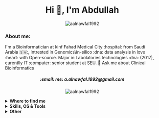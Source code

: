 <h1 align="center">Hi 👋, I'm Abdullah </h1>
<p align="center">
  <img src="https://komarev.com/ghpvc/?username=aalnawfal1992&label=Profile%20views&color=0e75b6&style=flat" alt="aalnawfal1992" />
</p>


<div>
  <h3 align="left">About me:</h3>
  <p>
      I'm a Bioinformatician at kinf Fahad Medical City :hospital: from Saudi Arabia 🇸🇦:, Intrested in Genomics\in-silico :dna: data analysis in love :heart: with Open-source.
      Major in Labolatories technologies :dna: (2017), curentlly IT :computer: senior student at SEU. 💬 Ask me about Clinical Bioinformatics
      <h5 align="center">:email: me: a.alnawfal.1992@gmail.com</h5>
      </p>
  <p align="center">
      <img src="https://github-readme-stats.vercel.app/api?username=aalnawfal1992&show_icons=true&locale=en" alt="aalnawfal1992" />
  </p>
</div>

<details>
  <summary><b>Where to find me</b></summary>
  <p align="left">
    <a href="https://linkedin.com/in/https://www.linkedin.com/in/abdullah-a-746930166" target="blank"><img align="center" src="https://raw.githubusercontent.com/rahuldkjain/github-profile-readme-generator/master/src/images/icons/Social/linked-in-alt.svg" alt="https://www.linkedin.com/in/abdullah-a-746930166" height="30" width="40" /></a>
  </p>
</details>


<details>
  <summary><b>Skills, OS & Tools</b></summary>
<p align="center"> <a href="https://developer.android.com" target="_blank" rel="noreferrer"> <img src="https://raw.githubusercontent.com/devicons/devicon/master/icons/android/android-original-wordmark.svg" alt="android" width="40" height="40"/> </a> <a href="https://www.gnu.org/software/bash/" target="_blank" rel="noreferrer"> <img src="https://www.vectorlogo.zone/logos/gnu_bash/gnu_bash-icon.svg" alt="bash" width="40" height="40"/> </a> <a href="https://getbootstrap.com" target="_blank" rel="noreferrer"> <img src="https://raw.githubusercontent.com/devicons/devicon/master/icons/bootstrap/bootstrap-plain-wordmark.svg" alt="bootstrap" width="40" height="40"/> </a> <a href="https://www.cprogramming.com/" target="_blank" rel="noreferrer"> <img src="https://raw.githubusercontent.com/devicons/devicon/master/icons/c/c-original.svg" alt="c" width="40" height="40"/> </a> <a href="https://www.w3schools.com/cpp/" target="_blank" rel="noreferrer"> <img src="https://raw.githubusercontent.com/devicons/devicon/master/icons/cplusplus/cplusplus-original.svg" alt="cplusplus" width="40" height="40"/> </a> <a href="https://www.w3schools.com/css/" target="_blank" rel="noreferrer"> <img src="https://raw.githubusercontent.com/devicons/devicon/master/icons/css3/css3-original-wordmark.svg" alt="css3" width="40" height="40"/> </a> <a href="https://www.w3.org/html/" target="_blank" rel="noreferrer"> <img src="https://raw.githubusercontent.com/devicons/devicon/master/icons/html5/html5-original-wordmark.svg" alt="html5" width="40" height="40"/> </a> <a href="https://www.java.com" target="_blank" rel="noreferrer"> <img src="https://raw.githubusercontent.com/devicons/devicon/master/icons/java/java-original.svg" alt="java" width="40" height="40"/> </a> <a href="https://developer.mozilla.org/en-US/docs/Web/JavaScript" target="_blank" rel="noreferrer"> <img src="https://raw.githubusercontent.com/devicons/devicon/master/icons/javascript/javascript-original.svg" alt="javascript" width="40" height="40"/> </a> <a href="https://www.linux.org/" target="_blank" rel="noreferrer"> <img src="https://raw.githubusercontent.com/devicons/devicon/master/icons/linux/linux-original.svg" alt="linux" width="40" height="40"/> </a> <a href="https://www.microsoft.com/en-us/sql-server" target="_blank" rel="noreferrer"> <img src="https://www.svgrepo.com/show/303229/microsoft-sql-server-logo.svg" alt="mssql" width="40" height="40"/> </a> <a href="https://www.mysql.com/" target="_blank" rel="noreferrer"> <img src="https://raw.githubusercontent.com/devicons/devicon/master/icons/mysql/mysql-original-wordmark.svg" alt="mysql" width="40" height="40"/> </a> <a href="https://www.php.net" target="_blank" rel="noreferrer"> <img src="https://raw.githubusercontent.com/devicons/devicon/master/icons/php/php-original.svg" alt="php" width="40" height="40"/> </a> <a href="https://www.python.org" target="_blank" rel="noreferrer"> <img src="https://raw.githubusercontent.com/devicons/devicon/master/icons/python/python-original.svg" alt="python" width="40" height="40"/> </a> <a href="https://www.tensorflow.org" target="_blank" rel="noreferrer"> <img src="https://www.vectorlogo.zone/logos/tensorflow/tensorflow-icon.svg" alt="tensorflow" width="40" height="40"/> </a> </p>
<hr style="width: 1000px; margin: auto;" />
<p align="center"><img src="https://github-readme-stats.vercel.app/api/top-langs?username=aalnawfal1992&show_icons=true&locale=en&layout=compact" alt="aalnawfal1992" /></p>
</div>

</details>


<details>
  <summary><b>Other</b></summary>
    <p align="center"><img src="https://github-readme-streak-stats.herokuapp.com/?user=aalnawfal1992&" alt="aalnawfal1992" /></p>

</details>
